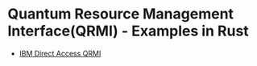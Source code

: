 # Quantum Resource Management Interface(QRMI) - Examples in Rust

* [IBM Direct Access QRMI](./direct_access)
